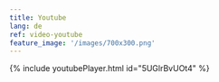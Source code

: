```yaml
---
title: Youtube
lang: de
ref: video-youtube
feature_image: '/images/700x300.png'
---
```



{% include youtubePlayer.html id="5UGlrBvUOt4" %}
